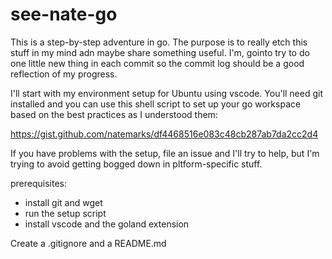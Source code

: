 # see-nate-go

This is a step-by-step adventure in go.  The purpose is to really etch this stuff in my mind adn maybe share something useful.  I'm, gointo try to do one little new thing in each commit so the commit log should be a good reflection of my progress.  

I'll start with  my environment setup for Ubuntu using vscode.  You'll need git installed and you can use this shell script to set up your go workspace based on the best practices as I understood them:

https://gist.github.com/natemarks/df4468516e083c48cb287ab7da2cc2d4

If you have problems with the setup, file an issue and I'll try to help, but I'm trying to avoid getting bogged down in pltform-specific stuff.

prerequisites:
 - install git and wget
 - run the setup script
 - install vscode and the goland extension



Create a .gitignore and a README.md
